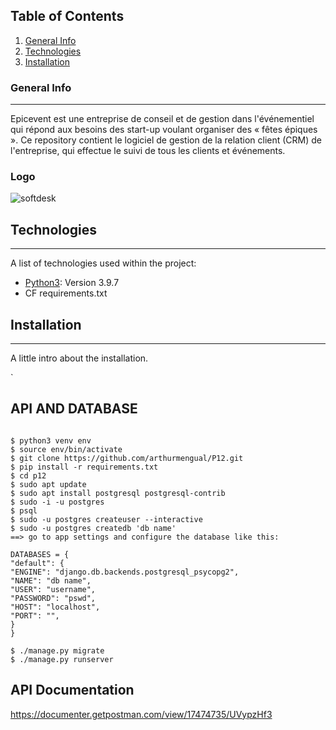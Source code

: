 ## Table of Contents

1. [General Info](#general-info)
2. [Technologies](#technologies)
3. [Installation](#installation)

### General Info

---

Epicevent est une entreprise de conseil et de gestion dans l'événementiel qui répond aux besoins des start-up voulant organiser des « fêtes épiques ». Ce repository contient le logiciel de gestion de la relation client (CRM) de l'entreprise, qui effectue le suivi de tous les clients et événements.

### Logo

![softdesk](https://user.oc-static.com/upload/2020/09/22/16007804386673_P10.png)

## Technologies

---

A list of technologies used within the project:

- [Python3](https://example.com): Version 3.9.7
- CF requirements.txt

## Installation

---

A little intro about the installation.

`

## API AND DATABASE

```

$ python3 venv env
$ source env/bin/activate
$ git clone https://github.com/arthurmengual/P12.git
$ pip install -r requirements.txt
$ cd p12
$ sudo apt update
$ sudo apt install postgresql postgresql-contrib
$ sudo -i -u postgres
$ psql
$ sudo -u postgres createuser --interactive
$ sudo -u postgres createdb 'db name'
==> go to app settings and configure the database like this:

DATABASES = {
"default": {
"ENGINE": "django.db.backends.postgresql_psycopg2",
"NAME": "db name",
"USER": "username",
"PASSWORD": "pswd",
"HOST": "localhost",
"PORT": "",
}
}

$ ./manage.py migrate
$ ./manage.py runserver

```

## API Documentation

https://documenter.getpostman.com/view/17474735/UVypzHf3

```

```
